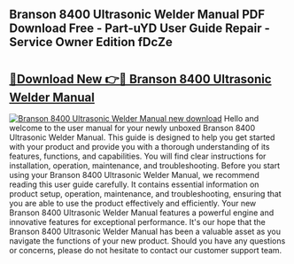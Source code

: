 ## Branson 8400 Ultrasonic Welder Manual PDF Download Free - Part-uYD User Guide Repair - Service Owner Edition fDcZe

# <h2><a href="http://bc11712.oget.top/?id=Branson+8400+Ultrasonic+Welder+Manual">🔗Download New 👉🔴 Branson 8400 Ultrasonic Welder Manual</a></h2>

[![Branson 8400 Ultrasonic Welder Manual new download](https://i.imgur.com/5g1atiW.png)](http://bc11712.oget.top/?id=Branson+8400+Ultrasonic+Welder+Manual)
Hello and welcome to the user manual for your newly unboxed Branson 8400 Ultrasonic Welder Manual. This guide is designed to help you get started with your product and provide you with a thorough understanding of its features, functions, and capabilities. You will find clear instructions for installation, operation, maintenance, and troubleshooting. Before you start using your Branson 8400 Ultrasonic Welder Manual, we recommend reading this user guide carefully. It contains essential information on product setup, operation, maintenance, and troubleshooting, ensuring that you are able to use the product effectively and efficiently. Your new Branson 8400 Ultrasonic Welder Manual features a powerful engine and innovative features for exceptional performance. It's our hope that the Branson 8400 Ultrasonic Welder Manual has been a valuable asset as you navigate the functions of your new product. Should you have any questions or concerns, please do not hesitate to contact our customer support team.
